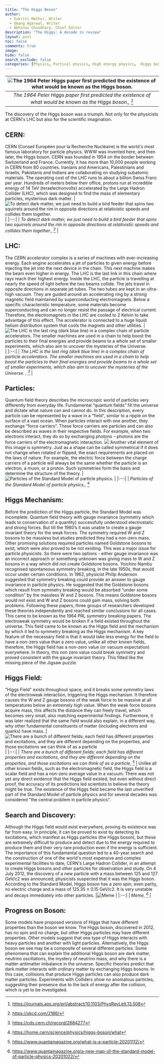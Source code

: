 ```yaml
---
title: "The Higgs Boson"
author:
  - Sukriti Mathur, Writer
  - Umang Agarwal, Writer
  - Abhinav Choudhary, Chief Editor
description: "The Higgs: A decade in review"
layout: post
toc: false
comments: true
image: 
hide: false
search_exclude: false
categories: [Physics, Particel physics, High energy physics,  Higgs boson, Nobel Prize, Peter Higgs]
---
```


|![The 1964 Peter Higgs paper first predicted the existence of what would be known as the Higgs boson.](https://cds.cern.ch/record/2807725/files/Screenshot%202022-04-27%20at%2011.51.54.png?subformat=icon-640) | 
|:--:| 
| *The 1964 Peter Higgs paper first predicted the existence of what would be known as the Higgs boson., [^1]* |
The discovery of the Higgs boson was a triumph. Not only for the physicists at CERN's LHC but also for the scientific imagination.

## CERN:
CERN (Conseil Européen pour la Recherche Nucléaire) is the world's most famous laboratory for particle physics. WWW was invented here, and then later, the Higgs boson. CERN was founded in 1954 on the border between Switzerland and France. Currently, it has more than 10,000 people working in CERN from 80 countries. Iranians and Americans, Palestinians and Israelis, Pakistanis and Indians are collaborating on studying subatomic materials.  The operating cost of the LHC runs to about a billion Swiss Franc per year. Hundreds of meters below their office, protons run at incredible energy of 14 TeV (teraelectronvolts) accelerated by the Large Hadron Collider (LHC), which was designed to find the mass of elementary particles, mysterious dark matter.
|![To detect dark matter, we just need to build a bird feeder that spins two squirrels around the rim in opposite directions at relativistic speeds and collides them together.](https://imgs.xkcd.com/comics/dark_matter.png) | 
|:--:| 
| *To detect dark matter, we just need to build a bird feeder that spins two squirrels around the rim in opposite directions at relativistic speeds and collides them together., [^2]* |

## LHC:

The CERN accelerator complex is a series of machines with ever-increasing energy. Each engine accelerates a jet of particles to given energy before injecting the jet into the next device in the chain. This next machine makes the beam even higher in energy. The LHC is the last link in this chain where rays reach their highest energy. Inside the LHC, the particle is travelling at nearly the speed of light before the two beams collide. The jets travel in opposite directions in separate jet tubes. The two tubes are kept in an ultra-high vacuum. They are guided around an accelerating ring by a strong magnetic field maintained by superconducting electromagnets. Below a specific characteristic temperature, some materials become superconducting and can no longer resist the passage of electrical current. Therefore, the electromagnets in the LHC are cooled to 2 Kelvin to take advantage of this effect. The accelerator is connected to a huge liquid helium distribution system that cools the magnets and other utilities.
|![The LHC is the last ring (dark blue line) in a complex chain of particle accelerators. The smaller machines are used in a chain to help boost the particles to their final energies and provide beams to a whole set of smaller experiments, which also aim to uncover the mysteries of the Universe. ](https://cds.cern.ch/record/2684277/files/CCC-v2019-final-white.png?subformat=icon-1440) | 
|:--:| 
| *The LHC is the last ring (dark blue line) in a complex chain of particle accelerators. The smaller machines are used in a chain to help boost the particles to their final energies and provide beams to a whole set of smaller experiments, which also aim to uncover the mysteries of the Universe. , [^3]* |


## Particles:
Quantum field theory describes the microscopic world of particles very differently from everyday life. Fundamental “quantum fields” fill the universe and dictate what nature can and cannot do. In this description, every particle can be represented by a wave in a “field”, similar to a ripple on the surface of a vast ocean. When particles interact with one another, they exchange “force carriers”. These force carriers are particles and can also be described as waves in their respective fields. For example, when two electrons interact, they do so by exchanging photons – photons are the force carriers of the electromagnetic interaction.
![](https://home.cern/sites/default/files/inline-images/katebrad/ParticleFieldWave_1_0.gif)
Another vital element of this image is symmetry. Just as a shape can be called symmetrical if it does not change when rotated or flipped, the exact requirements are placed on the laws of nature. For example, the electric force between the charge carriers of a particle will always be the same whether the particle is an electron, a muon, or a proton. Such symmetries form the basis and determine the structure of the theory.
|![Particles of the Standard Model of particle physics.](https://cds.cern.ch/images/OPEN-PHO-CHART-2015-001-1/file?size=large) | 
|:--:| 
| *Particles of the Standard Model of particle physics., [^4]* 

## Higgs Mechanism:
Before the prediction of the Higgs particle, the Standard Model was incomplete. Quantum field theory with gauge invariance (symmetry which leads to conservation of a quantity) successfully understood electrostatic and strong forces. But till the 1960’s it was unable to create a gauge invariant theory for the weak forces. The symmetry required W and Z bosons to be massless but studies predicted they had a non-zero mass. Other promising solutions required particles named Goldstone bosons to exist, which were also proved to be not existing. This was a major issue for particle physicists. So there were two options - either gauge invariance was an incorrect approach or something unknown was giving mass to W and Z bosons in a way which did not create Goldstone bosons. 
Yoichiro Nambu recognised spontaneous symmetry breaking, in the late 1950s, that would occur under certain conditions. In 1962, physicist Philip Anderson suggested that symmetry breaking could provide an answer to gauge invariance in particle physics. He suggested that the Goldstone bosons which result from symmetry breaking would be absorbed “under some condition” by the massless W and Z bosons. This means Goldstone bosons would not exist and W and Z bosons could gain mass, solving both problems.
Following these papers, three groups of researchers developed these theories independently and reached similar conclusions for all cases. This came to be known as the 1964 PRL symmetry breaking papers. The electroweak symmetry would be broken if a field existed throughout the universe. This field came to be known as the Higgs field and the mechanism by which it led to symmetry breaking as the Higgs mechanism. A key feature of the necessary field is that it would take less energy for the field to have a non-zero value than a zero value, unlike all other known fields, therefore, the Higgs field has a non-zero value (or vacuum expectation) everywhere. In theory, this non zero value could break symmetry and proved consistent with the gauge invariant theory. This fitted like the missing piece of the Jigsaw puzzle.

## Higgs Field:
"Higgs Field" exists throughout space, and it breaks some symmetry laws of the electroweak interaction, triggering the Higgs mechanism. It therefore causes the W and Z gauge bosons of the weak force to be massive at all temperatures below an extremely  high value. When the weak force bosons acquire mass, this affects the distance they can freely travel, which becomes very small, also matching experimental findings. Furthermore, it was later realized that the same field would also explain, in a different way, why other fundamental constituents of matter (including electrons and quarks) have mass.
|![There are a bunch of different fields; each field has different properties and excitations, and they are different depending on the properties, and those excitations we can think of as a particle](https://d2r55xnwy6nx47.cloudfront.net/uploads/2020/11/spot2.png) | 
|:--:| 
| *There are a bunch of different fields; each field has different properties and excitations, and they are different depending on the properties, and those excitations we can think of as a particle, [^6]* |
Unlike all other known fields, such as the electromagnetic field, the Higgs field is a scalar field and has a non-zero average value in a vacuum.
There was not yet any direct evidence that the Higgs field existed, but even without direct proof, the accuracy of its predictions led scientists to believe the theory might be true. The existence of the Higgs field became the last unverified part of the Standard Model of particle physics and for several decades was considered "the central problem in particle physics".

## Search and Discovery:
Although the Higgs field would exist everywhere, proving its existence was far from easy. In principle, it can be proved to exist by detecting its excitations, which manifest as Higgs particles (the Higgs boson), but these are extremely difficult to produce and detect due to the energy required to produce them and their very rare production even if the energy is sufficient. The importance of this fundamental question led to a 40-year search and the construction of one of the world's most expensive and complex experimental facilities to date, CERN's Large Hadron Collider, in an attempt to create Higgs bosons and other particles for observation and study. On 4 July 2012, the discovery of a new particle with a mass between 125 and 127 GeV/c2 was announced; physicists suspected that it was the Higgs boson.
According to the Standard Model, Higgs boson has a zero spin, even parity, no electric charge and a mass of 125.35 ± 0.15 GeV/c2. It is very unstable and decays immediately into other particles.
|![Meme](https://d2r55xnwy6nx47.cloudfront.net/uploads/2020/10/SM_graphic-FINAL_T02.svg) | 
|:--:| 
| *Meme, [^7]* |
## Progress on Boson:
Some models have proposed versions of  Higgs that have different properties than the boson we know. The Higgs boson, discovered in 2012, has no spin and no charge, but other Higgs particles may have different properties.
Other models suggest that one type of Higgs  interacts with heavy particles and another with light particles. Alternatively, the Higgs boson we see may be a composite of several different particles. 
Some phenomena that can explain the additional Higgs boson are dark matter, neutrino oscillations, the mystery of neutrino mass, and why there is a matter-antimatter imbalance  in the universe.
Specific theories predict that dark matter interacts with ordinary matter by exchanging Higgs bosons. In this case, collisions that produce Higgs particles can also produce dark matter particles. Experiments with Colliders show no anomalous particles, suggesting their presence due to the lack of energy after the collision, which is yet to be investigated.

[^1]: https://journals.aps.org/prl/abstract/10.1103/PhysRevLett.13.508
[^2]: https://xkcd.com/2186/
[^3]: https://cds.cern.ch/record/2684277
[^4]: https://home.cern/science/physics/higgs-boson/what
[^5]: https://home.cern/science/physics/standard-model
[^6]: https://www.quantamagazine.org/what-is-a-particle-20201112/
[^7]:https://www.quantamagazine.org/a-new-map-of-the-standard-model-of-particle-physics-20201022/
